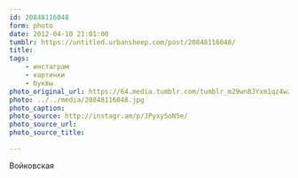 ```yaml
---
id: 20848116048
form: photo
date: 2012-04-10 21:01:00
tumblr: https://untitled.urbansheep.com/post/20848116048/
title:
tags:
    - инстаграм
    - картинки
    - буквы
photo_original_url: https://64.media.tumblr.com/tumblr_m29wn8JYxm1qz4wzio1_640.jpg
photo: ../../media/20848116048.jpg
photo_caption:
photo_source: http://instagr.am/p/JPyxy5oN5e/
photo_source_url:
photo_source_title:

---
```


<p>Войковская</p>
